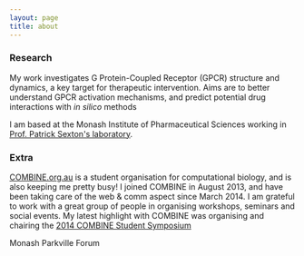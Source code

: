 ```yaml
---
layout: page
title: about
---
```


### Research

My work investigates G Protein-Coupled Receptor (GPCR) structure and dynamics, a key target for therapeutic intervention.
Aims are to better understand GPCR activation mechanisms, and predict potential drug interactions with *in silico* methods

I am based at the Monash Institute of Pharmaceutical Sciences working in [Prof. Patrick Sexton's laboratory](http://www.monash.edu/pharm/research/areas/drug-discovery/laboratories/sexton.html).

### Extra

[COMBINE.org.au](http://combine.org.au/) is a student organisation for computational biology, and is also keeping me pretty busy!
I joined COMBINE in August 2013, and have been taking care of the web & comm aspect since March 2014. I am grateful to work with a
great group of people in organising workshops, seminars and social events. My latest highlight with COMBINE was organising and chairing the
[2014 COMBINE Student Symposium](http://combine.org.au/2015/01/10/2014-wrap-up-with-a-two-day-event-combine-student-symposium-and-python-workshop/)

Monash Parkville Forum
